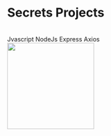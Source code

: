 <h1>Secrets Projects</h1>
<br>
<span>Jvascript  NodeJs Express Axios </span>
<br>
<img src="https://github.com/user-attachments/assets/7a715abe-29f9-4e7b-a283-3d6971f4a939" width="200" />
